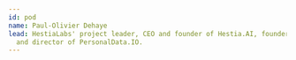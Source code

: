 ```yaml
---
id: pod
name: Paul-Olivier Dehaye
lead: HestiaLabs' project leader, CEO and founder of Hestia.AI, founder
  and director of PersonalData.IO.
---
```


